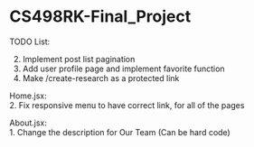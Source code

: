 # CS498RK-Final_Project

TODO List:

2. Implement post list pagination
3. Add user profile page and implement favorite function
4. Make /create-research as a protected link

Home.jsx:
	<br>2. Fix responsive menu to have correct link, for all of the pages

About.jsx:
	<br>1. Change the description for Our Team (Can be hard code)
